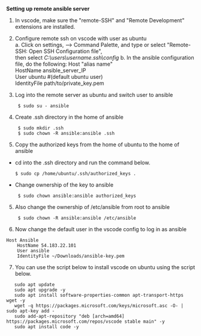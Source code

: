 **Setting up remote ansible server**
1. In vscode, make sure the "remote-SSH" and "Remote Development" extensions are installed.  
2. Configure remote ssh on vscode with user as ubuntu  
   a. Click on settings, --> Command Palette, and type or select "Remote-SSH: Open SSH Configuration file",  
   then select *C:\users\username\.ssh\config*
   b. In the ansible configuration file, do the following:
                Host "alias name"  
		    HostName ansible_server_IP  
		    User ubuntu #(default ubuntu user)  
                    IdentityFile path/to/private_key.pem  

4. Log into the remote server as ubuntu and switch user to ansible

        $ sudo su - ansible
5. Create .ssh directory in the home of ansible
   
        $ sudo mkdir .ssh
        $ sudo chown -R ansible:ansible .ssh
6. Copy the authorized keys from the home of ubuntu to the home of ansible
  - cd into the .ssh directory and run the command below.

        $ sudo cp /home/ubuntu/.ssh/authorized_keys .

  - Change ownership of the key to ansible

         $ sudo chown ansible:ansible authorized_keys
5. Also change the ownership of /etc/ansible from root to ansible

        $ sudo chown -R ansible:ansible /etc/ansible
6. Now change the default user in the vscode config to log in as ansible
```
Host Ansible
    HostName 54.183.22.101
    User ansible
    IdentityFile ~/Downloads/ansible-key.pem
```

7. You can use the script below to install vscode on ubuntu using the script below.
```   
   sudo apt update
   sudo apt upgrade -y
   sudo apt install software-properties-common apt-transport-https wget -y
   wget -q https://packages.microsoft.com/keys/microsoft.asc -O- | sudo apt-key add -
   sudo add-apt-repository "deb [arch=amd64] https://packages.microsoft.com/repos/vscode stable main" -y
   sudo apt install code -y
```
